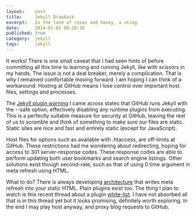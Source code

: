 ```yaml
---
layout:    post
title:     Jekyll Drawback
excerpt:   In the land of roses and honey, a sting
date:      2014-01-02 09:28:18
published: true
category:  jekyll
tags:      jekyll
---
```


It works! There is one small caveat that I had seen hints of before committing all this time to learning and running Jekyll, like with scissors in my hands. The issue is not a deal breaker, merely a complication. That is why I remained comfortable moving forward. I am hoping I can think of a workaround. Hosting at GitHub means I lose control over important host files, settings and processes.

The [Jekyll plugin warning][warning] I came across states that GitHub runs Jekyll with the --safe option, effectively disabling any runtime plugins from executing. This is a perfectly suitable measure for security at GitHub, leaving the rest of us to scramble and think of something to make sure our files are static. Static sites are nice and fast and entirely static (except for JavaScript).

Host files for options such as available with .htaccess, are off-limits at GitHub. These restrictions had me wondering about redirecting, hoping for access to 301 server-response codes. These response codes are able to perform updating both user bookmarks and search engine listings. Other solutions exist though second-rate, such as that of using 0 time argument in meta refresh using HTML.

What to do? There is always developing [architecture][architecture] that writes meta refresh into your static HTML. Plain plugins exist too. The thing I plan to watch is this recent thread about a plugin [white-list][merged]. I have not absorbed all that is in this thread yet but it looks promising, definitely worth exploring. In the end I may play host anyway, and proxy blog requests to GitHub.

[warning]: http://jekyllrb.com/docs/plugins/
[architecture]: http://pixelcog.com/blog/2013/jekyll-from-scratch-core-architecture/
[merged]: https://github.com/jekyll/jekyll/pull/1657
